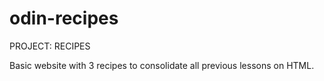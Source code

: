 # odin-recipes

PROJECT: RECIPES

Basic website with 3 recipes to consolidate all previous lessons on HTML.